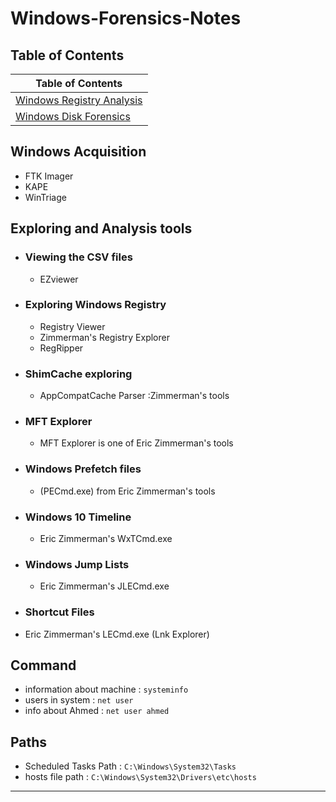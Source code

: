 # Windows-Forensics-Notes

## Table of Contents

| Table of Contents |
| -------------------- |
| [Windows Registry Analysis](https://github.com/ahmed-kamal-el-maghraby/Windows-Forensics-Notes/blob/main/Windows-Registry-Analysis.md) | 
| [Windows Disk Forensics](https://github.com/ahmed-kamal-el-maghraby/Windows-Forensics-Notes/blob/main/Windows%20Disk%20Forensics.md) |


## Windows Acquisition

+ FTK Imager
+ KAPE
+ WinTriage

## Exploring and Analysis tools


+ ### Viewing the CSV files
  - EZviewer
+ ### Exploring Windows Registry
  - Registry Viewer
  - Zimmerman's Registry Explorer
  - RegRipper
+ ### ShimCache exploring
  - AppCompatCache Parser :Zimmerman's tools
+ ### MFT Explorer
  - MFT Explorer is one of Eric Zimmerman's tools 
+ ### Windows Prefetch files
  -  (PECmd.exe) from Eric Zimmerman's tools
+ ### Windows 10 Timeline
  - Eric Zimmerman's WxTCmd.exe
+ ### Windows Jump Lists
  - Eric Zimmerman's JLECmd.exe
+ ### Shortcut Files
 - Eric Zimmerman's LECmd.exe (Lnk Explorer)







 
 
## Command

 + information about machine : ``systeminfo`` <br>
+ users in system : ``net user`` <br>
+ info about Ahmed : ``net user ahmed`` <br>


## Paths
+ Scheduled Tasks Path : ``C:\Windows\System32\Tasks`` <br>
+ hosts file path : ``C:\Windows\System32\Drivers\etc\hosts`` <br>

---------------------------------
